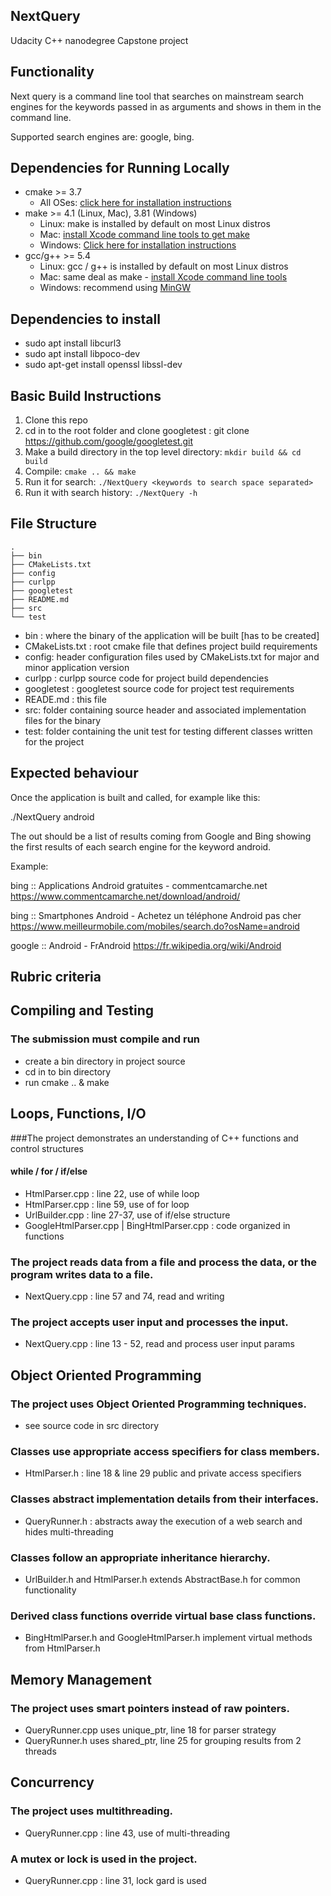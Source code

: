 ## NextQuery

Udacity C++ nanodegree Capstone project

## Functionality

Next query is a command line tool that searches on mainstream search engines for the keywords passed in as arguments and
shows in them in the command line.

Supported search engines are: google, bing.

## Dependencies for Running Locally
* cmake >= 3.7
  * All OSes: [click here for installation instructions](https://cmake.org/install/)
* make >= 4.1 (Linux, Mac), 3.81 (Windows)
  * Linux: make is installed by default on most Linux distros
  * Mac: [install Xcode command line tools to get make](https://developer.apple.com/xcode/features/)
  * Windows: [Click here for installation instructions](http://gnuwin32.sourceforge.net/packages/make.htm)
* gcc/g++ >= 5.4
  * Linux: gcc / g++ is installed by default on most Linux distros
  * Mac: same deal as make - [install Xcode command line tools](https://developer.apple.com/xcode/features/)
  * Windows: recommend using [MinGW](http://www.mingw.org/)

## Dependencies to install

- sudo apt install libcurl3
- sudo apt install libpoco-dev
- sudo apt-get install openssl libssl-dev

## Basic Build Instructions

1. Clone this repo
2. cd in to the root folder and clone googletest : 
    git clone https://github.com/google/googletest.git
3. Make a build directory in the top level directory: `mkdir build && cd build`
4. Compile: `cmake .. && make`
5. Run it for search: `./NextQuery <keywords to search space separated>`
6. Run it with search history: `./NextQuery -h`

## File Structure
```
.
├── bin 
├── CMakeLists.txt
├── config
├── curlpp
├── googletest
├── README.md
├── src
└── test
```

- bin : where the binary of the application will be built [has to be created]
- CMakeLists.txt : root cmake file that defines project build requirements
- config: header configuration files used by CMakeLists.txt for major and minor application version
- curlpp : curlpp source code for project build dependencies
- googletest : googletest source code for project test requirements
- READE.md : this file
- src: folder containing source header and associated implementation files for the binary
- test: folder containing the unit test for testing different classes written for the project

## Expected behaviour

Once the application is built and called, for example like this:

./NextQuery android

The out should be a list of results coming from Google and Bing showing the first results of each
search engine for the keyword android.

Example:

bing :: Applications Android gratuites - commentcamarche.net
https://www.commentcamarche.net/download/android/

bing :: Smartphones Android - Achetez un t&#233;l&#233;phone Android pas cher
https://www.meilleurmobile.com/mobiles/search.do?osName=android

google :: Android - FrAndroid
https://fr.wikipedia.org/wiki/Android

## Rubric criteria

## Compiling and Testing

### The submission must compile and run

- create a bin directory in project source
- cd in to bin directory
- run cmake .. & make

## Loops, Functions, I/O

###The project demonstrates an understanding of C++ functions and control structures

#### while / for / if/else
    
- HtmlParser.cpp : line 22, use of while loop
- HtmlParser.cpp : line 59, use of for loop
- UrlBuilder.cpp : line 27-37, use of if/else structure
- GoogleHtmlParser.cpp | BingHtmlParser.cpp : code organized in functions

### The project reads data from a file and process the data, or the program writes data to a file.

- NextQuery.cpp : line 57 and 74, read and writing

### The project accepts user input and processes the input.

- NextQuery.cpp : line 13 - 52, read and process user input params

## Object Oriented Programming

### The project uses Object Oriented Programming techniques.

- see source code in src directory

### Classes use appropriate access specifiers for class members.

- HtmlParser.h : line 18 & line 29 public and private access specifiers

### Classes abstract implementation details from their interfaces.

- QueryRunner.h : abstracts away the execution of a web search and hides multi-threading

### Classes follow an appropriate inheritance hierarchy.

- UrlBuilder.h and HtmlParser.h extends AbstractBase.h for common functionality

### Derived class functions override virtual base class functions.

- BingHtmlParser.h and GoogleHtmlParser.h implement virtual methods from HtmlParser.h

## Memory Management

### The project uses smart pointers instead of raw pointers.

- QueryRunner.cpp uses unique_ptr, line 18 for parser strategy
- QueryRunner.h uses shared_ptr, line 25 for grouping results from 2 threads

## Concurrency

### The project uses multithreading.

- QueryRunner.cpp : line 43, use of multi-threading

### A mutex or lock is used in the project.

- QueryRunner.cpp : line 31, lock gard is used